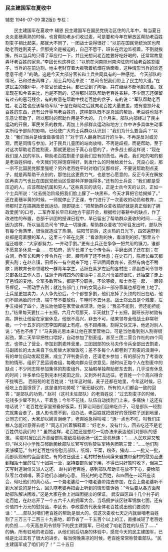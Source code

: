 ### 民主建国军在夏收中
辅恩
1946-07-09
第2版()
专栏：

　　民主建国军在夏收中
    辅恩
    民主建国军在国民党统治区住的几年中，每当夏日炎炎麦穗黄熟的时候，也曾帮助老乡们收过麦，可是要和今年在解放区帮助老百姓割麦子相比起来，那就大不同了，一团战士说得很好：“以前在国民党统治区也帮助老百姓割麦子，但那完全是被迫的，自己不愿干，班长在后边监视着，不割就挨揍，所以当兵的只得了草应付一下，并且光想问老百姓要好吃好喝的，还常常故意弄坏老百姓的家具。”李团长也这样说：“以前在河南陕州南沟驻防时给老百姓割麦子，当兵的在前边割，地主老财穿着大褂吸着纸烟在后面看，这种情形当兵的谁还愿意干呢？”的确，这是今天大部分官长和士兵共同具有的一种感觉。
    今天部队的情况，已和过去两样了，用士兵的话来说：“总司令把我们带上了民主的大道。”在这民主的熔炉中，不管官长或士兵，都已受到了陶冶，并在继续不断地锻炼着。就拿现在和今春来比，也是不同的，记得那时部队帮助老百姓春耕，不少同志还保留有过去的恶习残余，有的故意在帮助中找老百姓的岔子，有的说：“军队帮助老百姓，老百姓也应该帮助军队”于是在帮助之后就向老百姓大量要差，或有意损坏老百姓的东西，还有公开辱骂老百姓的，这样部队既不是真诚的帮助，老百姓也就不乐意让帮助了，所以那时的帮助作用是不大的。
    几个月来，部队内部经过了民主运动的开展，军民关系的教育，再加上外部群众运动和地方工作中许多具体生动事实所给予部队的影响，已经使广大的士兵群众认识到：“我们为什么要当兵？”以及：“我们当兵是给谁做事情的？”对于穷人翻身所进行的斗争，不再是反对或旁观，而是同情与参加，对于民兵儿童团的站岗放哨，不再是歧视，而是帮助，至于对这次帮助老百姓割麦，那就更是出于真心自愿的了，许多战士都这样说：“现在我们是人民的军队，帮助老百姓割麦子是我们应有的责任。再说，我们吃的喝的都是老百姓供给，今天我们吃得饱穿得好，到发什么的时候给发什么，凭良心说，那一宗不比国民党那里强呢？另外老百姓平时对咱们又那样好，不要说帮助割点麦子，就是再帮助干点别的，那怕比这更费力气，也是甘心愿意的，反正今天在解放区再卖力气也比在国民党统治区受那种洋罪强得多。”还有的士兵说：“我们都是受压迫的人，应该帮助抗属和穷人。”这些真实的话句，正是士兵今天的认识，正如一个士兵所说：“过去统治阶级把我们脸上朦了一块黑布，今天才算把它给揭掉了。”
    还在麦穗半黄的时候，一师就停止了正课，专门进行了一次麦收的动员和教育，二师那时正在搞拥政爱民运动，随即提出：“把帮助群众麦收搞好就是真正做到了拥政爱民”的口号，二军乔军长早已和地方干部开会，根据检讨春耕中的缺点，作了改进性的布置，总部干训团的授课日程中，早已留出了帮助群众麦收的时间……正因为这样，所以当高总司令“停止一切操课，帮助群众麦收”的号召发出时，部队所有每个角落里，很快就造成了热潮。
    端阳节前后，这炎热的日光下，四郊遍野到处都是弯着腰的军人，这里三个班在比赛：“看谁割的快，看谁割的好。”那里五个组还唱歌：“大家都努力，一齐动手割。”更有士兵正在争争一把共用的镰刀，谁都不愿意多休息一会……
    在柏府，范军长滞了七个传令兵，手磨出泡了还在割；在白涧，乔军长和两个传令兵在一起，腰弯疼了还不休息；在史石门，陈师长每天都要去割；在赵店镇，田师长一有空就来下地；干训团阎教育长，虽然有病也不稍歇；周教育长带领建校一群青年学生，活跃在紫罗左近的各村庄；廖副总司令领导总部各处工作人员，往返于邑城四外的麦垅中；高总司令虽然很忙，还抽空子走上了邑城的麦地。全军多数官佐，都是不分职务，不论等级，和士兵在一起，一面领导督促，一面动手去割；就连各部门工作的女同志和一部分家属也都卷袖上地了。
    士兵是更加卖力，人人争先恐后，个个都想多割，他们忘掉了头顶的烈日在晒，他们不顾满脸的汗流，端午节不要放假，午睡时不去休息。战士郑云昌是个残废，左手五指掉了四个，连长劝他留在家里做点轻活，他说；“我虽不能割，但还能担能扛，”结果每天要扛二十五捆，六月六号那天，半天就扛了十五捆，副班长孙树勋有病，排长让他留在家里休息，他很不高兴，非去不可，结果领导全班战士非常积极，一个十五岁的同志李国邦腿上有疮，也不顾疼痛，割得又快又净，他还对别人说；“疮也不疼了！”马夫路光思本来让他在家里管牲口，可是当他看到别人割得很起劲，第二天早早把牲口喂好，自动参加了割麦组，甚至三团二营合作社的四个同志，也停止了营业，参加到割麦阵营里，三团团部的伙马夫传令兵全部出去割麦，马副团长的太太亲自下伙房替大家做饭吃；差不多每个人都卷到了割麦的浪潮中，有的单位自动发起竞赛，成立了评判委员会，还请老乡参加；有的部分为了考查收割的情形，组织了民运调查组，每晚向群众征求意见，随时纠正每个人在割麦中的缺点；不少同志除参加集体的割麦组外，又抽暇单独帮助房东去割，几乎没有休息的时间；许多单位在割完本村麦田之后，又到外村去远征。老百姓一个个高兴得合不拢嘴巴。
    西阳苑的老百姓说：“往年这时候，麦子还都在地里，今年这时候，已经吃上白面馍馍了，这是谁的功劳呢？”毫无疑议的，所有的人们都会一致的回答；“是部队的功劳。”
    赵村（这村未驻部队）的老百姓说：“过去割麦子的时候，花钱多少雇不到人，干着急；今年不花钱，队伍自动找到门上来，多痛快！这还有啥话说？”
    老百姓在家里预备好饭菜，打算让同志们回来吃点子，可是部队一经割完就集合走了。连人影也摸不到，没办法，老百姓就把做好的馍馍粽子送到地里，让同志们吃，大家却以婉言谢绝了，老百姓急得叫喊：“连一点也不吃，叫我们庄稼人怎能过意得去呢？”同志们听着解释着：“好老乡，没有什么，回去吃还不是老百姓供给我们的？”
    虽然这样，老百姓还是想尽一切办法来表达他们对部队的感激。
    栾岩村居民武万章给部队报纸投稿表扬一团二营机枪连：“……人民欢迎又敬仰，”得义村小学教员郝新民给部队长官写信称赞驻军特务团第三营：“……他们割麦够模范。”
    各村老百姓纷纷慰劳部队，纸烟，干菜，粉条，猪肉……一批又一批，而部队则有的当面谢绝，有的改日退还；毛村村长杨尚廉亲自携带全村的慰劳品送到相距十里的驻军十团第一营，坚持要部队留下用，不得已只好暂时收下，但第二天写封道谢信又派人送还。
    赵村的老百姓，感到部队帮助实在放不下心，要给部队写台戏唱唱，表示他们赤诚的心意。
    阳苑村的老百姓，和四团在一起开座谈会，倾吐他们的真心话，一个聋老婆给一个瞎老婆带路去参加，在会上聋老婆听不到大家说的是什么，回头瞎老婆再把会上听到的情形告诉她：“今后要从各方面帮助部队解决困难。”这是大家在会上对四团提出的保证。
    武安四区四十几个村子的老百姓，在赵店开了一个五六千人的拥军大会，当场拥护该区驻军锦旗七面，还有价值四十万元的慰劳品，李区长、李政委员代表全体老百姓说出他们要说的话：“……部队对咱们老百姓的帮助是很大的，仅这次麦收七天之内就替咱老百姓割了三万三千二百三十九亩地，即节省了一千五百个以上的工，直接减轻了老百姓的负担……今天高总司令领导下的民主建国军，已经成了咱老百姓的队伍了……”
    的确，所有驻地的老百姓，从他们前后切身的体验中，感觉今天的民主建国军，已经是比过去有了很大的进步。
    每当傍晚乘凉的时候，老百姓常常称赞着部队。“民主建国军成了咱们的了！”
                                                   二十五日
